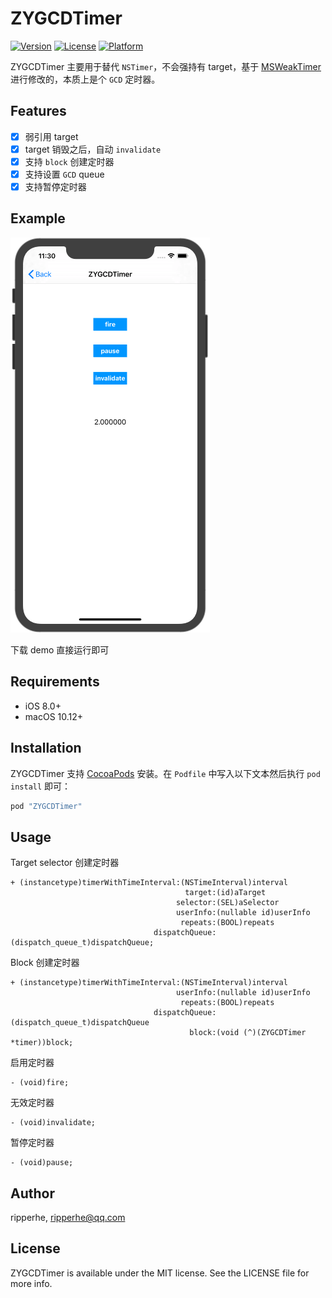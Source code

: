 # ZYGCDTimer

[![Version](https://img.shields.io/cocoapods/v/ZYGCDTimer.svg?style=flat)](http://cocoapods.org/pods/ZYGCDTimer)
[![License](https://img.shields.io/cocoapods/l/ZYGCDTimer.svg?style=flat)](http://cocoapods.org/pods/ZYGCDTimer)
[![Platform](https://img.shields.io/cocoapods/p/ZYGCDTimer.svg?style=flat)](http://cocoapods.org/pods/ZYGCDTimer)

ZYGCDTimer 主要用于替代 `NSTimer`，不会强持有 target，基于 [MSWeakTimer](https://github.com/mindsnacks/MSWeakTimer) 进行修改的，本质上是个 `GCD` 定时器。

## Features

- [x] 弱引用 target
- [x] target 销毁之后，自动 `invalidate`
- [x] 支持 `block` 创建定时器
- [x] 支持设置 `GCD` queue
- [x] 支持暂停定时器

## Example

![](zygcdtimer.png)

下载 demo 直接运行即可

## Requirements

* iOS 8.0+
* macOS 10.12+

## Installation

ZYGCDTimer 支持 [CocoaPods](http://cocoapods.org) 安装。在 `Podfile` 中写入以下文本然后执行 `pod install` 即可：

```ruby
pod "ZYGCDTimer"
```

## Usage

Target selector 创建定时器

```objc
+ (instancetype)timerWithTimeInterval:(NSTimeInterval)interval
                                       target:(id)aTarget
                                     selector:(SEL)aSelector
                                     userInfo:(nullable id)userInfo
                                      repeats:(BOOL)repeats
                                dispatchQueue:(dispatch_queue_t)dispatchQueue;
```

Block 创建定时器

```objc
+ (instancetype)timerWithTimeInterval:(NSTimeInterval)interval
                                     userInfo:(nullable id)userInfo
                                      repeats:(BOOL)repeats
                                dispatchQueue:(dispatch_queue_t)dispatchQueue
                                        block:(void (^)(ZYGCDTimer *timer))block;
```

启用定时器

```objc
- (void)fire;
```

无效定时器

```objc
- (void)invalidate;
```

暂停定时器

```objc
- (void)pause;
```

## Author

ripperhe, ripperhe@qq.com

## License

ZYGCDTimer is available under the MIT license. See the LICENSE file for more info.
